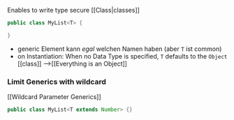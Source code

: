 Enables to write type secure [[Class|classes]]

```java
public class MyList<T> {

}
```

- generic Element kann _egal_ welchen Namen haben (aber `T` ist common)
- on Instantiation: When no Data Type is specified, `T` defaults to the `Object` [[class]] -->[[Everything is an Object]]

### Limit Generics with wildcard
[[Wildcard Parameter Generics]]
```java
public class MyList<T extends Number> {}
```
